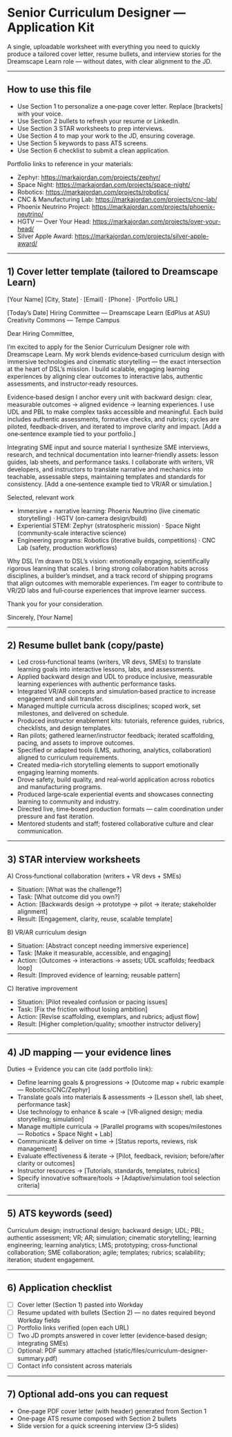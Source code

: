 # Senior Curriculum Designer — Application Kit

A single, uploadable worksheet with everything you need to quickly produce a tailored cover letter, resume bullets, and interview stories for the Dreamscape Learn role — without dates, with clear alignment to the JD.

---

## How to use this file
- Use Section 1 to personalize a one‑page cover letter. Replace [brackets] with your voice.
- Use Section 2 bullets to refresh your resume or LinkedIn.
- Use Section 3 STAR worksheets to prep interviews.
- Use Section 4 to map your work to the JD, ensuring coverage.
- Use Section 5 keywords to pass ATS screens.
- Use Section 6 checklist to submit a clean application.

Portfolio links to reference in your materials:
- Zephyr: https://markajordan.com/projects/zephyr/
- Space Night: https://markajordan.com/projects/space-night/
- Robotics: https://markajordan.com/projects/robotics/
- CNC & Manufacturing Lab: https://markajordan.com/projects/cnc-lab/
- Phoenix Neutrino Project: https://markajordan.com/projects/phoenix-neutrino/
- HGTV — Over Your Head: https://markajordan.com/projects/over-your-head/
- Silver Apple Award: https://markajordan.com/projects/silver-apple-award/

---

## 1) Cover letter template (tailored to Dreamscape Learn)

[Your Name]
[City, State] · [Email] · [Phone] · [Portfolio URL]

[Today’s Date]
Hiring Committee — Dreamscape Learn (EdPlus at ASU)
Creativity Commons — Tempe Campus

Dear Hiring Committee,

I’m excited to apply for the Senior Curriculum Designer role with Dreamscape Learn. My work blends evidence‑based curriculum design with immersive technologies and cinematic storytelling — the exact intersection at the heart of DSL’s mission. I build scalable, engaging learning experiences by aligning clear outcomes to interactive labs, authentic assessments, and instructor‑ready resources.

Evidence‑based design
I anchor every unit with backward design: clear, measurable outcomes → aligned evidence → learning experiences. I use UDL and PBL to make complex tasks accessible and meaningful. Each build includes authentic assessments, formative checks, and rubrics; cycles are piloted, feedback‑driven, and iterated to improve clarity and impact. [Add a one‑sentence example tied to your portfolio.]

Integrating SME input and source material
I synthesize SME interviews, research, and technical documentation into learner‑friendly assets: lesson guides, lab sheets, and performance tasks. I collaborate with writers, VR developers, and instructors to translate narrative and mechanics into teachable, assessable steps, maintaining templates and standards for consistency. [Add a one‑sentence example tied to VR/AR or simulation.]

Selected, relevant work
- Immersive + narrative learning: Phoenix Neutrino (live cinematic storytelling) · HGTV (on‑camera design/build)
- Experiential STEM: Zephyr (stratospheric mission) · Space Night (community‑scale interactive science)
- Engineering programs: Robotics (iterative builds, competitions) · CNC Lab (safety, production workflows)

Why DSL
I’m drawn to DSL’s vision: emotionally engaging, scientifically rigorous learning that scales. I bring strong collaboration habits across disciplines, a builder’s mindset, and a track record of shipping programs that align outcomes with memorable experiences. I’m eager to contribute to VR/2D labs and full‑course experiences that improve learner success.

Thank you for your consideration.

Sincerely,
[Your Name]

---

## 2) Resume bullet bank (copy/paste)
- Led cross‑functional teams (writers, VR devs, SMEs) to translate learning goals into interactive lessons, labs, and assessments.
- Applied backward design and UDL to produce inclusive, measurable learning experiences with authentic performance tasks.
- Integrated VR/AR concepts and simulation‑based practice to increase engagement and skill transfer.
- Managed multiple curricula across disciplines; scoped work, set milestones, and delivered on schedule.
- Produced instructor enablement kits: tutorials, reference guides, rubrics, checklists, and design templates.
- Ran pilots; gathered learner/instructor feedback; iterated scaffolding, pacing, and assets to improve outcomes.
- Specified or adapted tools (LMS, authoring, analytics, collaboration) aligned to curriculum requirements.
- Created media‑rich storytelling elements to support emotionally engaging learning moments.
- Drove safety, build quality, and real‑world application across robotics and manufacturing programs.
- Produced large‑scale experiential events and showcases connecting learning to community and industry.
- Directed live, time‑boxed production formats — calm coordination under pressure and fast iteration.
- Mentored students and staff; fostered collaborative culture and clear communication.

---

## 3) STAR interview worksheets

A) Cross‑functional collaboration (writers + VR devs + SMEs)
- Situation: [What was the challenge?]
- Task: [What outcome did you own?]
- Action: [Backwards design → prototype → pilot → iterate; stakeholder alignment]
- Result: [Engagement, clarity, reuse, scalable template]

B) VR/AR curriculum design
- Situation: [Abstract concept needing immersive experience]
- Task: [Make it measurable, accessible, and engaging]
- Action: [Outcomes → interactions → assets; UDL scaffolds; feedback loop]
- Result: [Improved evidence of learning; reusable pattern]

C) Iterative improvement
- Situation: [Pilot revealed confusion or pacing issues]
- Task: [Fix the friction without losing ambition]
- Action: [Revise scaffolding, exemplars, and rubrics; adjust flow]
- Result: [Higher completion/quality; smoother instructor delivery]

---

## 4) JD mapping — your evidence lines

Duties → Evidence you can cite (add portfolio link):
- Define learning goals & progressions → [Outcome map + rubric example — Robotics/CNC/Zephyr]
- Translate goals into materials & assessments → [Lesson shell, lab sheet, performance task]
- Use technology to enhance & scale → [VR‑aligned design; media storytelling; simulation]
- Manage multiple curricula → [Parallel programs with scopes/milestones — Robotics + Space Night + Lab]
- Communicate & deliver on time → [Status reports, reviews, risk management]
- Evaluate effectiveness & iterate → [Pilot, feedback, revision; before/after clarity or outcomes]
- Instructor resources → [Tutorials, standards, templates, rubrics]
- Specify innovative software/tools → [Adaptive/simulation tool selection criteria]

---

## 5) ATS keywords (seed)
Curriculum design; instructional design; backward design; UDL; PBL; authentic assessment; VR; AR; simulation; cinematic storytelling; learning engineering; learning analytics; LMS; prototyping; cross‑functional collaboration; SME collaboration; agile; templates; rubrics; scalability; iteration; student engagement.

---

## 6) Application checklist
- [ ] Cover letter (Section 1) pasted into Workday
- [ ] Resume updated with bullets (Section 2) — no dates required beyond Workday fields
- [ ] Portfolio links verified (open each URL)
- [ ] Two JD prompts answered in cover letter (evidence‑based design; integrating SMEs)
- [ ] Optional: PDF summary attached (static/files/curriculum-designer-summary.pdf)
- [ ] Contact info consistent across materials

---

## 7) Optional add‑ons you can request
- One‑page PDF cover letter (with header) generated from Section 1
- One‑page ATS resume composed with Section 2 bullets
- Slide version for a quick screening interview (3–5 slides)
